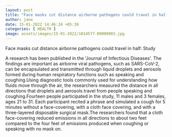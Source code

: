 ```yaml
---
layout: post
title: "Face masks cut distance airborne pathogens could travel in half: Study"
author: jane 
date: 15-01-2022 14:46:24 +05:30 
categories: [ HEALTH ] 
image: assets/images/15-01-2022/1014577-00000003.jpg
---
```

Face masks cut distance airborne pathogens could travel in half: Study

A research has been published in the 'Journal of Infectious Diseases'. The findings are important as airborne viral pathogens, such as SARS-CoV-2, can be encapsulated and transmitted through liquid droplets and aerosols formed during human respiratory functions such as speaking and coughing.Using diagnostic tools commonly used for understanding how fluids move through the air, the researchers measured the distance in all directions that droplets and aerosols travel from people speaking and coughing.Fourteen people participated in the study, 11 males and 3 females, ages 21 to 31. Each participant recited a phrase and simulated a cough for 5 minutes without a face-covering, with a cloth face covering, and with a three-layered disposable surgical mask.The researchers found that a cloth face-covering reduced emissions in all directions to about two feet compared to the four feet of emissions produced when coughing or speaking with no mask on.